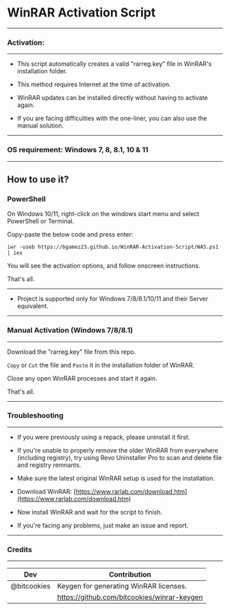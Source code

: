 # WinRAR Activation Script
_________________________________

###   Activation:
_________________________________

 - This script automatically creates a valid "rarreg.key" file in WinRAR's installation folder.
 
 - This method requires Internet at the time of activation.

 - WinRAR updates can be installed directly without having to activate again.

 - If you are facing difficulties with the one-liner, you can also use the manual solution.
_________________________________

###   OS requirement: Windows 7, 8, 8.1, 10 & 11
_________________________________

##   How to use it?

###   PowerShell

On Windows 10/11, right-click on the windows start menu and select PowerShell or Terminal.

Copy-paste the below code and press enter:

```
iwr -useb https://bgamez23.github.io/WinRAR-Activation-Script/WAS.ps1 | iex
```

You will see the activation options, and follow onscreen instructions.

That's all.
_________________________________

 - Project is supported only for Windows 7/8/8.1/10/11 and their Server equivalent.

_________________________________

###   Manual Activation (Windows 7/8/8.1)
_________________________________

Download the "rarreg.key" file from this repo.

`Copy` or `Cut` the file and `Paste` it in the installation folder of WinRAR.

Close any open WinRAR processes and start it again.

That's all.

_________________________________

###   Troubleshooting
_________________________________

   - If you were previously using a repack, please uninstall it first.
     
   - If you're unable to properly remove the older WinRAR from everywhere (including registry), try using Revo Uninstaller Pro to scan and delete file and registry remnants.

   - Make sure the latest original WinRAR setup is used for the installation.
     
   - Download WinRAR: [https://www.rarlab.com/download.htm](https://www.rarlab.com/download.htm)

   - Now install WinRAR and wait for the script to finish.
   
   - If you're facing any problems, just make an issue and report.

_________________________________

###   Credits
_________________________________


| **Dev** | **Contribution** |
|---|---|
| @bitcookies | Keygen for generating WinRAR licenses. |
| | https://github.com/bitcookies/winrar-keygen |
